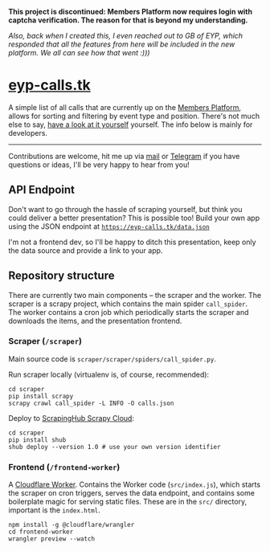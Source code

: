 **This project is discontinued: Members Platform now requires login with captcha verification. The reason for that is beyond my understanding.**

*Also, back when I created this, I even reached out to GB of EYP, which responded that all the features from here will be included in the new platform. We all can see how that went :)))*

# [eyp-calls.tk](https://eyp-calls.tk)

A simple list of all calls that are currently up on the [Members Platform](https://members.eyp.org), allows for sorting
and filtering by event type and position. There's not much else to
say, [have a look at it yourself](https://eyp-calls.tk)
yourself. The info below is mainly for developers.

---

Contributions are welcome, hit me up via [mail](mailto:volf@eyp.cz) or [Telegram](https://t.me/mvolfik) if you have
questions or ideas, I'll be very happy to hear from you!

## API Endpoint

Don't want to go through the hassle of scraping yourself, but think you could deliver a better presentation? This is
possible too! Build your own app using the JSON endpoint at
[`https://eyp-calls.tk/data.json`](https://eyp-calls.tk/data.json)

I'm not a frontend dev, so I'll be happy to ditch this presentation, keep only the data source and provide a link to
your app.

## Repository structure

There are currently two main components – the scraper and the worker. The scraper is a scrapy project, which contains
the main spider `call_spider`. The worker contains a cron job which periodically starts the scraper and downloads the
items, and the presentation frontend.

### Scraper (`/scraper`)

Main source code is `scraper/scraper/spiders/call_spider.py`.

Run scraper locally (virtualenv is, of course, recommended):

```shell script
cd scraper
pip install scrapy
scrapy crawl call_spider -L INFO -O calls.json
```

Deploy to [ScrapingHub Scrapy Cloud](https://www.scrapinghub.com/scrapy-cloud/):

```shell script
cd scraper
pip install shub
shub deploy --version 1.0 # use your own version identifier
```

### Frontend (`/frontend-worker`)

A [Cloudflare Worker](https://developers.cloudflare.com/workers/). Contains the Worker code (`src/index.js`), which
starts the scraper on cron triggers, serves the data endpoint, and contains some boilerplate magic for serving static
files. These are in the `src/` directory, important is the `index.html`.

```shell script
npm install -g @cloudflare/wrangler
cd frontend-worker
wrangler preview --watch
```
